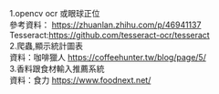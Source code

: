 1.opencv ocr 或眼球正位  
參考資料：
https://zhuanlan.zhihu.com/p/46941137 
Tesseract:https://github.com/tesseract-ocr/tesseract  
2.爬蟲,顯示統計圖表  
資料：咖啡獵人  https://coffeehunter.tw/blog/page/5/  
3.香料跟食材輸入推薦系統  
資料：食力  https://www.foodnext.net/  
